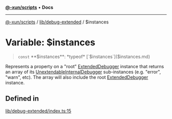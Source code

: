 [**@-xun/scripts**](../../../README.md) • **Docs**

***

[@-xun/scripts](../../../README.md) / [lib/debug-extended](../README.md) / $instances

# Variable: $instances

> `const` **$instances**: *typeof* [`$instances`]($instances.md)

Represents a property on a "root" [ExtendedDebugger](../interfaces/ExtendedDebugger.md) instance that
returns an array of its [UnextendableInternalDebugger](../interfaces/UnextendableInternalDebugger.md) sub-instances
(e.g. "error", "warn", etc). The array will also include the root
[ExtendedDebugger](../interfaces/ExtendedDebugger.md) instance.

## Defined in

[lib/debug-extended/index.ts:15](https://github.com/Xunnamius/xscripts/blob/fc291d92ca0fdd07ba7e5cb19471e1a974cabac7/lib/debug-extended/index.ts#L15)
